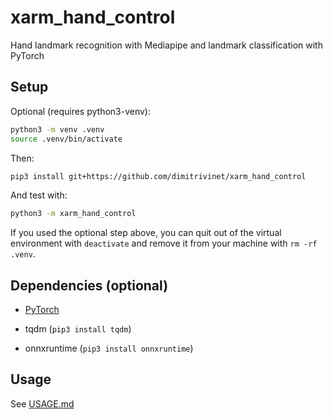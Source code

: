# xarm_hand_control

Hand landmark recognition with Mediapipe and landmark classification with PyTorch

## Setup

Optional (requires python3-venv):

```bash
python3 -m venv .venv
source .venv/bin/activate
```

Then:

```bash
pip3 install git+https://github.com/dimitrivinet/xarm_hand_control
```

And test with:

```bash
python3 -m xarm_hand_control
```

If you used the optional step above, you can quit out of the virtual environment with `deactivate` and remove it from your machine with `rm -rf .venv`.

## Dependencies (optional)

- [PyTorch](https://pytorch.org/get-started/locally/)

- tqdm (`pip3 install tqdm`)

- onnxruntime (`pip3 install onnxruntime`)

## Usage

See [USAGE.md](./USAGE.md)
